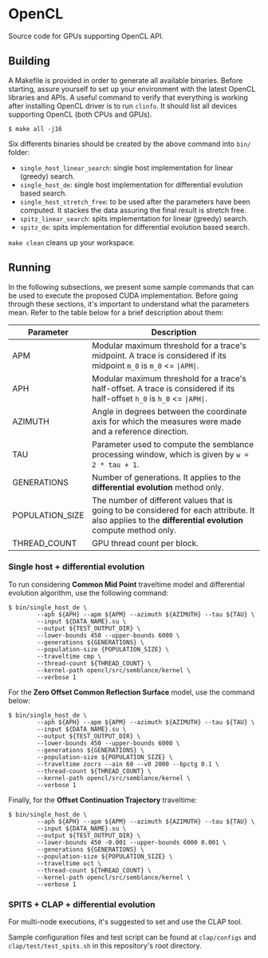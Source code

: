 # OpenCL

Source code for GPUs supporting OpenCL API.

## Building

A Makefile is provided in order to generate all available binaries. Before starting, assure yourself to set up your environment with the latest OpenCL libraries and APIs.
A useful command to verify that everything is working after installing OpenCL driver is to run `clinfo`. It should list all devices supporting OpenCL (both CPUs and GPUs).

```
$ make all -j16
```

Six differents binaries should be created by the above command into `bin/` folder:

* `single_host_linear_search`: single host implementation for linear (greedy) search.
* `single_host_de`: single host implementation for differential evolution based search.
* `single_host_stretch_free`: to be used after the parameters have been computed. It stackes the data assuring the final result is stretch free.
* `spitz_linear_search`: spits implementation for linear (greedy) search.
* `spitz_de`: spits implementation for differential evolution based search.

`make clean` cleans up your workspace.

## Running

In the following subsections, we present some sample commands that can be used to execute the proposed CUDA implementation. Before going through these sections, it's important to understand what the parameters mean. Refer to the table below for a brief description about them:

| **Parameter**   | **Description**                                                                                                                                          |
|-----------------|----------------------------------------------------------------------------------------------------------------------------------------------------------|
| APM             | Modular maximum threshold for a trace's midpoint. A trace is considered if its midpoint `m_0` is `m_0` <= `\|APM\|`.                                     |
| APH             | Modular maximum threshold for a trace's half-offset. A trace is considered if its half-offset `h_0` is `h_0` <= `\|APH\|`.                               |
| AZIMUTH         | Angle in degrees between the coordinate axis for which the measures were made and a reference direction.                                                 |
| TAU             | Parameter used to compute the semblance processing window, which is given by `w = 2 * tau + 1`.                                                          |
| GENERATIONS     | Number of generations. It applies to the **differential evolution** method only.                                                                         |
| POPULATION_SIZE | The number of different values that is going to be considered for each attribute. It also applies to the **differential evolution** compute method only. |
| THREAD_COUNT    | GPU thread count per block.                                                                                                                              |


### Single host + differential evolution

To run considering **Common Mid Point** traveltime model and differential evolution algorithm, use the following command:

```
$ bin/single_host_de \
        --aph ${APH} --apm ${APM} --azimuth ${AZIMUTH} --tau ${TAU} \
        --input ${DATA_NAME}.su \
        --output ${TEST_OUTPUT_DIR} \
        --lower-bounds 450 --upper-bounds 6000 \
        --generations ${GENERATIONS} \
        --population-size {POPULATION_SIZE} \
        --traveltime cmp \
        --thread-count ${THREAD_COUNT} \
        --kernel-path opencl/src/semblance/kernel \
        --verbose 1
```

For the **Zero Offset Common Reflection Surface** model, use the command below:

```
$ bin/single_host_de \
        --aph ${APH} --apm ${APM} --azimuth ${AZIMUTH} --tau ${TAU} \
        --input ${DATA_NAME}.su \
        --output ${TEST_OUTPUT_DIR} \
        --lower-bounds 450 --upper-bounds 6000 \
        --generations ${GENERATIONS} \
        --population-size ${POPULATION_SIZE} \
        --traveltime zocrs --ain 60 --v0 2000 --bpctg 0.1 \
        --thread-count ${THREAD_COUNT} \
        --kernel-path opencl/src/semblance/kernel \
        --verbose 1
```

Finally, for the **Offset Continuation Trajectory** traveltime:

```
$ bin/single_host_de \
        --aph ${APH} --apm ${APM} --azimuth ${AZIMUTH} --tau ${TAU} \
        --input ${DATA_NAME}.su \
        --output ${TEST_OUTPUT_DIR} \
        --lower-bounds 450 -0.001 --upper-bounds 6000 0.001 \
        --generations ${GENERATIONS} \
        --population-size ${POPULATION_SIZE} \
        --traveltime oct \
        --thread-count ${THREAD_COUNT} \
        --kernel-path opencl/src/semblance/kernel \
        --verbose 1
```

### SPITS + CLAP + differential evolution

For multi-node executions, it's suggested to set and use the CLAP tool.

Sample configuration files and test script can be found at `clap/configs` and `clap/test/test_spits.sh` in this repository's root directory.
